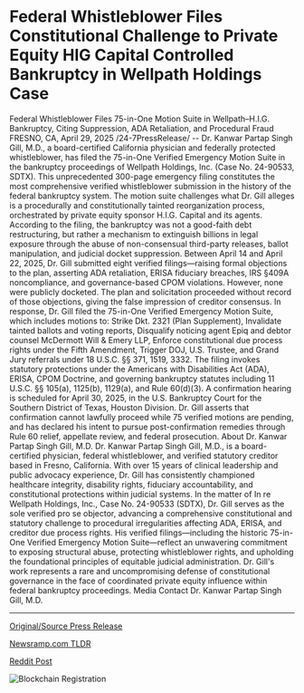 # Federal Whistleblower Files Constitutional Challenge to Private Equity HIG Capital Controlled Bankruptcy in Wellpath Holdings Case

Federal Whistleblower Files 75-in-One Motion Suite in Wellpath–H.I.G. Bankruptcy, Citing Suppression, ADA Retaliation, and Procedural Fraud  FRESNO, CA, April 29, 2025 /24-7PressRelease/ -- Dr. Kanwar Partap Singh Gill, M.D., a board-certified California physician and federally protected whistleblower, has filed the 75-in-One Verified Emergency Motion Suite in the bankruptcy proceedings of Wellpath Holdings, Inc. (Case No. 24-90533, SDTX). This unprecedented 300-page emergency filing constitutes the most comprehensive verified whistleblower submission in the history of the federal bankruptcy system.  The motion suite challenges what Dr. Gill alleges is a procedurally and constitutionally tainted reorganization process, orchestrated by private equity sponsor H.I.G. Capital and its agents. According to the filing, the bankruptcy was not a good-faith debt restructuring, but rather a mechanism to extinguish billions in legal exposure through the abuse of non-consensual third-party releases, ballot manipulation, and judicial docket suppression.  Between April 14 and April 22, 2025, Dr. Gill submitted eight verified filings—raising formal objections to the plan, asserting ADA retaliation, ERISA fiduciary breaches, IRS §409A noncompliance, and governance-based CPOM violations. However, none were publicly docketed. The plan and solicitation proceeded without record of those objections, giving the false impression of creditor consensus.  In response, Dr. Gill filed the 75-in-One Verified Emergency Motion Suite, which includes motions to:  Strike Dkt. 2321 (Plan Supplement),  Invalidate tainted ballots and voting reports,  Disqualify noticing agent Epiq and debtor counsel McDermott Will & Emery LLP,  Enforce constitutional due process rights under the Fifth Amendment,  Trigger DOJ, U.S. Trustee, and Grand Jury referrals under 18 U.S.C. §§ 371, 1519, 3332.  The filing invokes statutory protections under the Americans with Disabilities Act (ADA), ERISA, CPOM Doctrine, and governing bankruptcy statutes including 11 U.S.C. §§ 105(a), 1125(b), 1129(a), and Rule 60(d)(3).  A confirmation hearing is scheduled for April 30, 2025, in the U.S. Bankruptcy Court for the Southern District of Texas, Houston Division. Dr. Gill asserts that confirmation cannot lawfully proceed while 75 verified motions are pending, and has declared his intent to pursue post-confirmation remedies through Rule 60 relief, appellate review, and federal prosecution.  About Dr. Kanwar Partap Singh Gill, M.D. Dr. Kanwar Partap Singh Gill, M.D., is a board-certified physician, federal whistleblower, and verified statutory creditor based in Fresno, California. With over 15 years of clinical leadership and public advocacy experience, Dr. Gill has consistently championed healthcare integrity, disability rights, fiduciary accountability, and constitutional protections within judicial systems.  In the matter of In re Wellpath Holdings, Inc., Case No. 24-90533 (SDTX), Dr. Gill serves as the sole verified pro se objector, advancing a comprehensive constitutional and statutory challenge to procedural irregularities affecting ADA, ERISA, and creditor due process rights. His verified filings—including the historic 75-in-One Verified Emergency Motion Suite—reflect an unwavering commitment to exposing structural abuse, protecting whistleblower rights, and upholding the foundational principles of equitable judicial administration.  Dr. Gill's work represents a rare and uncompromising defense of constitutional governance in the face of coordinated private equity influence within federal bankruptcy proceedings.  Media Contact Dr. Kanwar Partap Singh Gill, M.D. 

---

[Original/Source Press Release](https://www.24-7pressrelease.com/press-release/522330/federal-whistleblower-files-constitutional-challenge-to-private-equity-hig-capital-controlled-bankruptcy-in-wellpath-holdings-case)
                    

[Newsramp.com TLDR](https://newsramp.com/curated-news/federal-whistleblower-files-75-in-one-motion-suite-in-wellpath-h-i-g-bankruptcy/55175b3b6834514e101bff0b5e365cab) 

 



[Reddit Post](https://www.reddit.com/r/HealthCareNewsInfo/comments/1kaydxr/federal_whistleblower_files_75inone_motion_suite/) 



![Blockchain Registration](https://cdn.newsramp.app/24-7PressRelease/qrcode/254/29/bendhKkm.webp)